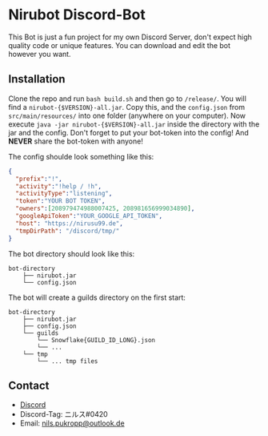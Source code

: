 # Nirubot Discord-Bot

This Bot is just a fun project for my own Discord Server,
don't expect high quality code or unique features.
You can download and edit the bot however you want.

## Installation

Clone the repo and run `bash build.sh` and then go to `/release/`. You will find a `nirubot-{$VERSION}-all.jar`. Copy this, and the `config.json` from `src/main/resources/` into one folder (anywhere on your computer).
Now execute `java -jar nirubot-{$VERSION}-all.jar` inside the directory with the jar and the config.
Don't forget to put your bot-token into the config! And __NEVER__ share the bot-token with anyone!

The config shoulde look something like this:

```json
{
  "prefix":"!",
  "activity":"!help / !h",
  "activityType":"listening",
  "token":"YOUR BOT TOKEN",
  "owners":[208979474988007425, 208981656999034890],
  "googleApiToken":"YOUR_GOOGLE_API_TOKEN",
  "host": "https://nirusu99.de",
  "tmpDirPath": "/discord/tmp/"
}
```

The bot directory should look like this:
```
bot-directory
    ├── nirubot.jar
    └── config.json
```

The bot will create a guilds directory on the first start:
```
bot-directory
    ├── nirubot.jar
    ├── config.json
    └── guilds
        └── Snowflake{GUILD_ID_LONG}.json
        └── ...
    └── tmp
        └── ... tmp files
```

## Contact

- [Discord](https://discord.gg/FZ546P3)
- Discord-Tag: ニルス#0420
- Email: nils.pukropp@outlook.de
